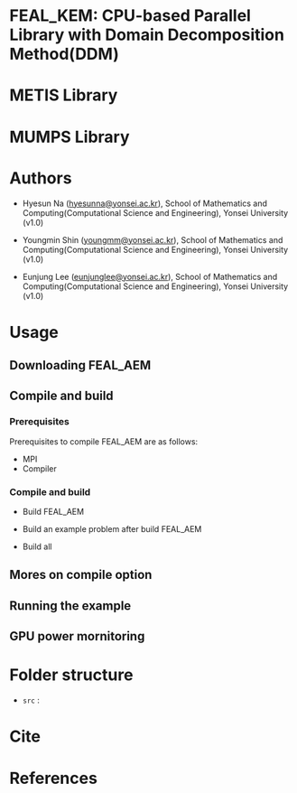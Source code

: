 # FEAL_KEM: CPU-based Parallel Library with Domain Decomposition Method(DDM)


# METIS Library 



# MUMPS Library



# Authors
+ Hyesun Na (hyesunna@yonsei.ac.kr), School of Mathematics and Computing(Computational Science and Engineering), Yonsei University (v1.0)

+ Youngmin Shin (youngmm@yonsei.ac.kr), School of Mathematics and Computing(Computational Science and Engineering), Yonsei University (v1.0)

+ Eunjung Lee (eunjunglee@yonsei.ac.kr), School of Mathematics and Computing(Computational Science and Engineering), Yonsei University (v1.0)


# Usage
## Downloading FEAL_AEM

## Compile and build
### Prerequisites
Prerequisites to compile FEAL_AEM are as follows:
+ MPI
+ Compiler

### Compile and build
+ Build FEAL_AEM

+ Build an example problem after build FEAL_AEM

+ Build all

## Mores on compile option

## Running the example

## GPU power mornitoring

# Folder structure
+ `src` : 

# Cite

# References


